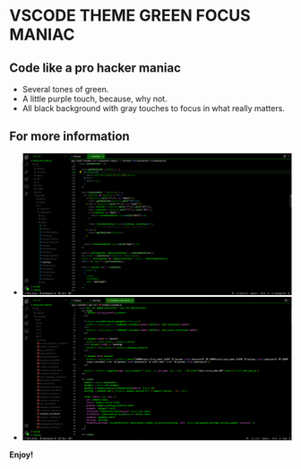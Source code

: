 # VSCODE THEME GREEN FOCUS MANIAC

## Code like a pro hacker maniac

* Several tones of green.
* A little purple touch, because, why not.
* All black background with gray touches to focus in what really matters.

## For more information

* ![alt text](https://github.com/MakarovCode/green-focus-maniac/blob/main/img/img1.png?raw=true)
* ![alt text](https://github.com/MakarovCode/green-focus-maniac/blob/main/img/img2.png?raw=true)

**Enjoy!**
